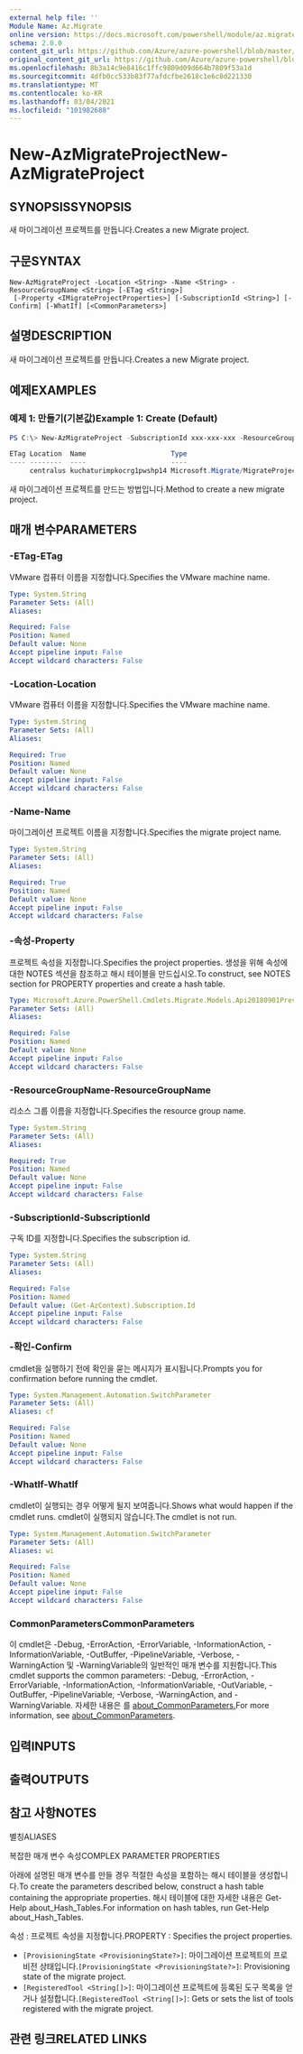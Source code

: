 ```yaml
---
external help file: ''
Module Name: Az.Migrate
online version: https://docs.microsoft.com/powershell/module/az.migrate/new-azmigrateproject
schema: 2.0.0
content_git_url: https://github.com/Azure/azure-powershell/blob/master/src/Migrate/help/New-AzMigrateProject.md
original_content_git_url: https://github.com/Azure/azure-powershell/blob/master/src/Migrate/help/New-AzMigrateProject.md
ms.openlocfilehash: 8b3a14c9e8416c1ffc9809d09d664b7809f53a1d
ms.sourcegitcommit: 4dfb0cc533b83f77afdcfbe2618c1e6c8d221330
ms.translationtype: MT
ms.contentlocale: ko-KR
ms.lasthandoff: 03/04/2021
ms.locfileid: "101982688"
---
```

# <span data-ttu-id="998e8-101">New-AzMigrateProject</span><span class="sxs-lookup"><span data-stu-id="998e8-101">New-AzMigrateProject</span></span>

## <span data-ttu-id="998e8-102">SYNOPSIS</span><span class="sxs-lookup"><span data-stu-id="998e8-102">SYNOPSIS</span></span>
<span data-ttu-id="998e8-103">새 마이그레이션 프로젝트를 만듭니다.</span><span class="sxs-lookup"><span data-stu-id="998e8-103">Creates a new Migrate project.</span></span>

## <span data-ttu-id="998e8-104">구문</span><span class="sxs-lookup"><span data-stu-id="998e8-104">SYNTAX</span></span>

```
New-AzMigrateProject -Location <String> -Name <String> -ResourceGroupName <String> [-ETag <String>]
 [-Property <IMigrateProjectProperties>] [-SubscriptionId <String>] [-Confirm] [-WhatIf] [<CommonParameters>]
```

## <span data-ttu-id="998e8-105">설명</span><span class="sxs-lookup"><span data-stu-id="998e8-105">DESCRIPTION</span></span>
<span data-ttu-id="998e8-106">새 마이그레이션 프로젝트를 만듭니다.</span><span class="sxs-lookup"><span data-stu-id="998e8-106">Creates a new Migrate project.</span></span>

## <span data-ttu-id="998e8-107">예제</span><span class="sxs-lookup"><span data-stu-id="998e8-107">EXAMPLES</span></span>

### <span data-ttu-id="998e8-108">예제 1: 만들기(기본값)</span><span class="sxs-lookup"><span data-stu-id="998e8-108">Example 1: Create (Default)</span></span>
```powershell
PS C:\> New-AzMigrateProject -SubscriptionId xxx-xxx-xxx -ResourceGroupName kuchaturimpkocrg1 -Name kuchaturimpkocrg1pwshp14 -Location "centralus"

ETag Location  Name                     Type
---- --------  ----                     ----
     centralus kuchaturimpkocrg1pwshp14 Microsoft.Migrate/MigrateProjects

```

<span data-ttu-id="998e8-109">새 마이그레이션 프로젝트를 만드는 방법입니다.</span><span class="sxs-lookup"><span data-stu-id="998e8-109">Method to create a new migrate project.</span></span>

## <span data-ttu-id="998e8-110">매개 변수</span><span class="sxs-lookup"><span data-stu-id="998e8-110">PARAMETERS</span></span>

### <span data-ttu-id="998e8-111">-ETag</span><span class="sxs-lookup"><span data-stu-id="998e8-111">-ETag</span></span>
<span data-ttu-id="998e8-112">VMware 컴퓨터 이름을 지정합니다.</span><span class="sxs-lookup"><span data-stu-id="998e8-112">Specifies the VMware machine name.</span></span>

```yaml
Type: System.String
Parameter Sets: (All)
Aliases:

Required: False
Position: Named
Default value: None
Accept pipeline input: False
Accept wildcard characters: False
```

### <span data-ttu-id="998e8-113">-Location</span><span class="sxs-lookup"><span data-stu-id="998e8-113">-Location</span></span>
<span data-ttu-id="998e8-114">VMware 컴퓨터 이름을 지정합니다.</span><span class="sxs-lookup"><span data-stu-id="998e8-114">Specifies the VMware machine name.</span></span>

```yaml
Type: System.String
Parameter Sets: (All)
Aliases:

Required: True
Position: Named
Default value: None
Accept pipeline input: False
Accept wildcard characters: False
```

### <span data-ttu-id="998e8-115">-Name</span><span class="sxs-lookup"><span data-stu-id="998e8-115">-Name</span></span>
<span data-ttu-id="998e8-116">마이그레이션 프로젝트 이름을 지정합니다.</span><span class="sxs-lookup"><span data-stu-id="998e8-116">Specifies the migrate project name.</span></span>

```yaml
Type: System.String
Parameter Sets: (All)
Aliases:

Required: True
Position: Named
Default value: None
Accept pipeline input: False
Accept wildcard characters: False
```

### <span data-ttu-id="998e8-117">-속성</span><span class="sxs-lookup"><span data-stu-id="998e8-117">-Property</span></span>
<span data-ttu-id="998e8-118">프로젝트 속성을 지정합니다.</span><span class="sxs-lookup"><span data-stu-id="998e8-118">Specifies the project properties.</span></span>
<span data-ttu-id="998e8-119">생성을 위해 속성에 대한 NOTES 섹션을 참조하고 해시 테이블을 만드십시오.</span><span class="sxs-lookup"><span data-stu-id="998e8-119">To construct, see NOTES section for PROPERTY properties and create a hash table.</span></span>

```yaml
Type: Microsoft.Azure.PowerShell.Cmdlets.Migrate.Models.Api20180901Preview.IMigrateProjectProperties
Parameter Sets: (All)
Aliases:

Required: False
Position: Named
Default value: None
Accept pipeline input: False
Accept wildcard characters: False
```

### <span data-ttu-id="998e8-120">-ResourceGroupName</span><span class="sxs-lookup"><span data-stu-id="998e8-120">-ResourceGroupName</span></span>
<span data-ttu-id="998e8-121">리소스 그룹 이름을 지정합니다.</span><span class="sxs-lookup"><span data-stu-id="998e8-121">Specifies the resource group name.</span></span>

```yaml
Type: System.String
Parameter Sets: (All)
Aliases:

Required: True
Position: Named
Default value: None
Accept pipeline input: False
Accept wildcard characters: False
```

### <span data-ttu-id="998e8-122">-SubscriptionId</span><span class="sxs-lookup"><span data-stu-id="998e8-122">-SubscriptionId</span></span>
<span data-ttu-id="998e8-123">구독 ID를 지정합니다.</span><span class="sxs-lookup"><span data-stu-id="998e8-123">Specifies the subscription id.</span></span>

```yaml
Type: System.String
Parameter Sets: (All)
Aliases:

Required: False
Position: Named
Default value: (Get-AzContext).Subscription.Id
Accept pipeline input: False
Accept wildcard characters: False
```

### <span data-ttu-id="998e8-124">-확인</span><span class="sxs-lookup"><span data-stu-id="998e8-124">-Confirm</span></span>
<span data-ttu-id="998e8-125">cmdlet을 실행하기 전에 확인을 묻는 메시지가 표시됩니다.</span><span class="sxs-lookup"><span data-stu-id="998e8-125">Prompts you for confirmation before running the cmdlet.</span></span>

```yaml
Type: System.Management.Automation.SwitchParameter
Parameter Sets: (All)
Aliases: cf

Required: False
Position: Named
Default value: None
Accept pipeline input: False
Accept wildcard characters: False
```

### <span data-ttu-id="998e8-126">-WhatIf</span><span class="sxs-lookup"><span data-stu-id="998e8-126">-WhatIf</span></span>
<span data-ttu-id="998e8-127">cmdlet이 실행되는 경우 어떻게 될지 보여줍니다.</span><span class="sxs-lookup"><span data-stu-id="998e8-127">Shows what would happen if the cmdlet runs.</span></span>
<span data-ttu-id="998e8-128">cmdlet이 실행되지 않습니다.</span><span class="sxs-lookup"><span data-stu-id="998e8-128">The cmdlet is not run.</span></span>

```yaml
Type: System.Management.Automation.SwitchParameter
Parameter Sets: (All)
Aliases: wi

Required: False
Position: Named
Default value: None
Accept pipeline input: False
Accept wildcard characters: False
```

### <span data-ttu-id="998e8-129">CommonParameters</span><span class="sxs-lookup"><span data-stu-id="998e8-129">CommonParameters</span></span>
<span data-ttu-id="998e8-130">이 cmdlet은 -Debug, -ErrorAction, -ErrorVariable, -InformationAction, -InformationVariable, -OutBuffer, -PipelineVariable, -Verbose, -WarningAction 및 -WarningVariable의 일반적인 매개 변수를 지원합니다.</span><span class="sxs-lookup"><span data-stu-id="998e8-130">This cmdlet supports the common parameters: -Debug, -ErrorAction, -ErrorVariable, -InformationAction, -InformationVariable, -OutVariable, -OutBuffer, -PipelineVariable, -Verbose, -WarningAction, and -WarningVariable.</span></span> <span data-ttu-id="998e8-131">자세한 내용은 를 [about_CommonParameters.](http://go.microsoft.com/fwlink/?LinkID=113216)</span><span class="sxs-lookup"><span data-stu-id="998e8-131">For more information, see [about_CommonParameters](http://go.microsoft.com/fwlink/?LinkID=113216).</span></span>

## <span data-ttu-id="998e8-132">입력</span><span class="sxs-lookup"><span data-stu-id="998e8-132">INPUTS</span></span>

## <span data-ttu-id="998e8-133">출력</span><span class="sxs-lookup"><span data-stu-id="998e8-133">OUTPUTS</span></span>

## <span data-ttu-id="998e8-134">참고 사항</span><span class="sxs-lookup"><span data-stu-id="998e8-134">NOTES</span></span>

<span data-ttu-id="998e8-135">별칭</span><span class="sxs-lookup"><span data-stu-id="998e8-135">ALIASES</span></span>

<span data-ttu-id="998e8-136">복잡한 매개 변수 속성</span><span class="sxs-lookup"><span data-stu-id="998e8-136">COMPLEX PARAMETER PROPERTIES</span></span>

<span data-ttu-id="998e8-137">아래에 설명된 매개 변수를 만들 경우 적절한 속성을 포함하는 해시 테이블을 생성합니다.</span><span class="sxs-lookup"><span data-stu-id="998e8-137">To create the parameters described below, construct a hash table containing the appropriate properties.</span></span> <span data-ttu-id="998e8-138">해시 테이블에 대한 자세한 내용은 Get-Help about_Hash_Tables.</span><span class="sxs-lookup"><span data-stu-id="998e8-138">For information on hash tables, run Get-Help about_Hash_Tables.</span></span>


<span data-ttu-id="998e8-139">속성 <IMigrateProjectProperties> : 프로젝트 속성을 지정합니다.</span><span class="sxs-lookup"><span data-stu-id="998e8-139">PROPERTY <IMigrateProjectProperties>: Specifies the project properties.</span></span>
  - <span data-ttu-id="998e8-140">`[ProvisioningState <ProvisioningState?>]`: 마이그레이션 프로젝트의 프로비전 상태입니다.</span><span class="sxs-lookup"><span data-stu-id="998e8-140">`[ProvisioningState <ProvisioningState?>]`: Provisioning state of the migrate project.</span></span>
  - <span data-ttu-id="998e8-141">`[RegisteredTool <String[]>]`: 마이그레이션 프로젝트에 등록된 도구 목록을 얻거나 설정합니다.</span><span class="sxs-lookup"><span data-stu-id="998e8-141">`[RegisteredTool <String[]>]`: Gets or sets the list of tools registered with the migrate project.</span></span>

## <span data-ttu-id="998e8-142">관련 링크</span><span class="sxs-lookup"><span data-stu-id="998e8-142">RELATED LINKS</span></span>


